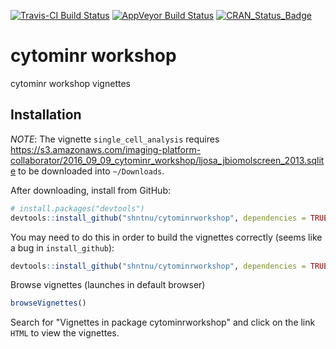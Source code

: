 [![Travis-CI Build Status](https://travis-ci.org/shntnu/cytominrworkshop.svg?branch=master)](https://travis-ci.org/shntnu/cytominrworkshop)
[![AppVeyor Build Status](https://ci.appveyor.com/api/projects/status/github/shntnu/cytominrworkshop?branch=master&svg=true)](https://ci.appveyor.com/project/shntnu/cytominrworkshop)
[![CRAN_Status_Badge](http://www.r-pkg.org/badges/version/cytominrworkshop)](https://cran.r-project.org/package=cytominrworkshop)

# cytominr workshop

cytominr workshop vignettes

## Installation

*NOTE*: The vignette `single_cell_analysis` requires  <https://s3.amazonaws.com/imaging-platform-collaborator/2016_09_09_cytominr_workshop/ljosa_jbiomolscreen_2013.sqlite> to be downloaded into `~/Downloads`.

After downloading, install from GitHub:

```R
# install.packages("devtools")
devtools::install_github("shntnu/cytominrworkshop", dependencies = TRUE, build_vignettes = TRUE)
```

You may need to do this in order to build the vignettes correctly (seems like a bug in `install_github`):
```R
devtools::install_github("shntnu/cytominrworkshop", dependencies = TRUE, build_vignettes = TRUE, force = TRUE)
```

Browse vignettes (launches in default browser)
```R
browseVignettes()
```

Search for "Vignettes in package cytominrworkshop" and click on the link `HTML` to view the vignettes.


